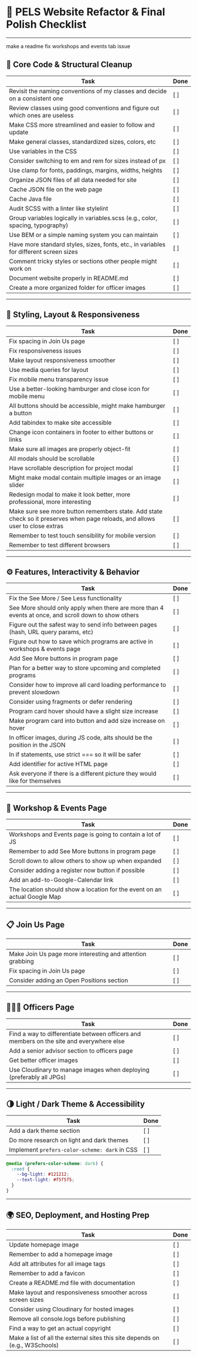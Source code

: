 # 🧠 PELS Website Refactor & Final Polish Checklist

---
make a readme
fix workshops and events tab issue

## 🎯 Core Code & Structural Cleanup

| Task | Done |
|------|------|
| Revisit the naming conventions of my classes and decide on a consistent one | [ ] |
| Review classes using good conventions and figure out which ones are useless | [ ] |
| Make CSS more streamlined and easier to follow and update | [ ] |
| Make general classes, standardized sizes, colors, etc | [ ] |
| Use variables in the CSS | [ ] |
| Consider switching to em and rem for sizes instead of px | [ ] |
| Use clamp for fonts, paddings, margins, widths, heights | [ ] |
| Organize JSON files of all data needed for site | [ ] |
| Cache JSON file on the web page | [ ] |
| Cache Java file | [ ] |
| Audit SCSS with a linter like stylelint | [ ] |
| Group variables logically in variables.scss (e.g., color, spacing, typography) | [ ] |
| Use BEM or a simple naming system you can maintain | [ ] |
| Have more standard styles, sizes, fonts, etc., in variables for different screen sizes | [ ] |
| Comment tricky styles or sections other people might work on | [ ] |
| Document website properly in README.md | [ ] |
| Create a more organized folder for officer images | [ ] |

---

## 🎨 Styling, Layout & Responsiveness

| Task | Done |
|------|------|
| Fix spacing in Join Us page | [ ] |
| Fix responsiveness issues | [ ] |
| Make layout responsiveness smoother | [ ] |
| Use media queries for layout | [ ] |
| Fix mobile menu transparency issue | [ ] |
| Use a better-looking hamburger and close icon for mobile menu | [ ] |
| All buttons should be accessible, might make hamburger a button | [ ] |
| Add tabindex to make site accessible | [ ] |
| Change icon containers in footer to either buttons or links | [ ] |
| Make sure all images are properly object-fit | [ ] |
| All modals should be scrollable | [ ] |
| Have scrollable description for project modal | [ ] |
| Might make modal contain multiple images or an image slider | [ ] |
| Redesign modal to make it look better, more professional, more interesting | [ ] |
| Make sure see more button remembers state. Add state check so it preserves when page reloads, and allows user to close extras | [ ] |
| Remember to test touch sensibility for mobile version | [ ] |
| Remember to test different browsers | [ ] |

---

## ⚙️ Features, Interactivity & Behavior

| Task | Done |
|------|------|
| Fix the See More / See Less functionality | [ ] |
| See More should only apply when there are more than 4 events at once, and scroll down to show others | [ ] |
| Figure out the safest way to send info between pages (hash, URL query params, etc) | [ ] |
| Figure out how to save which programs are active in workshops & events page | [ ] |
| Add See More buttons in program page | [ ] |
| Plan for a better way to store upcoming and completed programs | [ ] |
| Consider how to improve all card loading performance to prevent slowdown | [ ] |
| Consider using fragments or defer rendering | [ ] |
| Program card hover should have a slight size increase | [ ] |
| Make program card into button and add size increase on hover | [ ] |
| In officer images, during JS code, alts should be the position in the JSON | [ ] |
| In if statements, use strict === so it will be safer | [ ] |
| Add identifier for active HTML page | [ ] |
| Ask everyone if there is a different picture they would like for themselves | [ ] |

---

## 🧩 Workshop & Events Page

| Task | Done |
|------|------|
| Workshops and Events page is going to contain a lot of JS | [ ] |
| Remember to add See More buttons in program page | [ ] |
| Scroll down to allow others to show up when expanded | [ ] |
| Consider adding a register now button if possible | [ ] |
| Add an add-to-Google-Calendar link | [ ] |
| The location should show a location for the event on an actual Google Map | [ ] |

---

## 📋 Join Us Page

| Task | Done |
|------|------|
| Make Join Us page more interesting and attention grabbing | [ ] |
| Fix spacing in Join Us page | [ ] |
| Consider adding an Open Positions section | [ ] |

---

## 🧑‍🤝‍🧑 Officers Page

| Task | Done |
|------|------|
| Find a way to differentiate between officers and members on the site and everywhere else | [ ] |
| Add a senior advisor section to officers page | [ ] |
| Get better officer images | [ ] |
| Use Cloudinary to manage images when deploying (preferably all JPGs) | [ ] |

---

## 🌗 Light / Dark Theme & Accessibility

| Task | Done |
|------|------|
| Add a dark theme section | [ ] |
| Do more research on light and dark themes | [ ] |
| Implement `prefers-color-scheme: dark` in CSS | [ ] |

```css
@media (prefers-color-scheme: dark) {
  :root {
    --bg-light: #121212;
    --text-light: #f5f5f5;
  }
}
```

---

## 🌍 SEO, Deployment, and Hosting Prep

| Task | Done |
|------|------|
| Update homepage image | [ ] |
| Remember to add a homepage image | [ ] |
| Add alt attributes for all image tags | [ ] |
| Remember to add a favicon | [ ] |
| Create a README.md file with documentation | [ ] |
| Make layout and responsiveness smoother across screen sizes | [ ] |
| Consider using Cloudinary for hosted images | [ ] |
| Remove all console.logs before publishing | [ ] |
| Find a way to get an actual copyright | [ ] |
| Make a list of all the external sites this site depends on (e.g., W3Schools) | [ ] |
